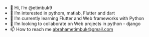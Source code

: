 - 👋 Hi, I’m @etimbuk9
- 👀 I’m interested in pythom, matlab, Flutter and dart
- 🌱 I’m currently learning Flutter and Web frameworks with Python
- 💞️ I’m looking to collaborate on Web projects in python - django
- 📫 How to reach me abrahametimbuk@gmail.com

<!---
etimbuk9/etimbuk9 is a ✨ special ✨ repository because its `README.md` (this file) appears on your GitHub profile.
You can click the Preview link to take a look at your changes.
--->

